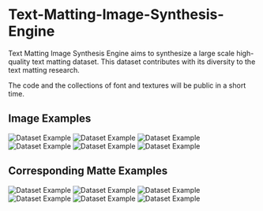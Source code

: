 # Text-Matting-Image-Synthesis-Engine
Text Matting Image Synthesis Engine aims to synthesize a large scale high-quality text matting dataset. This dataset contributes with its diversity to the text matting research. 

The code and the collections of font and textures will be public in a short time. 
## Image Examples

![Dataset Example](15_0_1.png)
![Dataset Example](3_0_1.png)
![Dataset Example](56_2_1.png)
![Dataset Example](6_0_1.png)
![Dataset Example](91_0_1.png)
![Dataset Example](98_0_1.png)

## Corresponding Matte Examples

![Dataset Example](15_0.png)
![Dataset Example](3_0.png)
![Dataset Example](56_2.png)
![Dataset Example](6_0.png)
![Dataset Example](91_0.png)
![Dataset Example](98_0.png)
